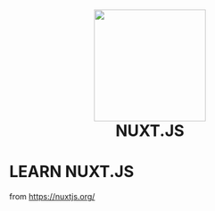 <h1 align="center">
  <img width=200 src="/logos/nuxt.svg">
  <br>NUXT.JS
</h1>

# LEARN NUXT.JS
from https://nuxtjs.org/